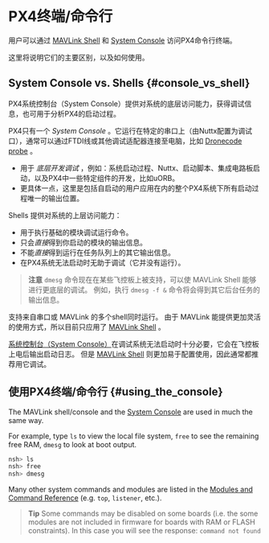 # PX4终端/命令行

用户可以通过 [MAVLink Shell](../debug/mavlink_shell.md) 和 [System Console](../debug/system_console.md) 访问PX4命令行终端。

这里将说明它们的主要区别，以及如何使用。


## System Console vs. Shells {#console_vs_shell}

PX4系统控制台（System Console）提供对系统的底层访问能力，获得调试信息，也可用于分析PX4的启动过程。

PX4只有一个 *System Console* 。它运行在特定的串口上（由Nuttx配置为调试口），通常可以通过FTDI线或其他调试适配器连接至电脑，比如 [Dronecode probe](https://kb.zubax.com/display/MAINKB/Dronecode+Probe+documentation) 。
- 用于 *底层开发调试* ，例如：系统启动过程、Nuttx、启动脚本、集成电路板启动，以及PX4中一些特定组件的开发，比如uORB。
- 更具体一点，这里是包括自启动的用户应用在内的整个PX4系统下所有启动过程唯一的输出位置。

Shells 提供对系统的上层访问能力：
- 用于执行基础的模块调试运行命令。
- 只会*直接*得到你启动的模块的输出信息。
- 不能*直接*得到运行在任务队列上的其它输出信息。
- 在PX4系统无法启动时无助于调试（它并没有运行）。

> **注意** `dmesg` 命令现在在某些飞控板上被支持，可以使 MAVLink Shell 能够进行更底层的调试。 例如，执行 `dmesg -f &` 命令将会得到其它后台任务的输出信息。

支持来自串口或 MAVLink 的多个shell同时运行。 由于 MAVLink 能提供更加灵活的使用方式，所以目前只应用了 [MAVLink Shell](../debug/mavlink_shell.md) 。

[系统控制台（System Console）](../debug/system_console.md)在调试系统无法启动时十分必要，它会在飞控板上电后输出启动日志。 但是 [MAVLink Shell](../debug/mavlink_shell.md) 则更加易于配置使用，因此通常都推荐用它调试。


## 使用PX4终端/命令行 {#using_the_console}

The MAVLink shell/console and the [System Console](../debug/system_console.md) are used in much the same way.

For example, type `ls` to view the local file system, `free` to see the remaining free RAM, `dmesg` to look at boot output.

```bash
nsh> ls
nsh> free
nsh> dmesg
```

Many other system commands and modules are listed in the [Modules and Command Reference](../middleware/modules_main.md) (e.g. `top`, `listener`, etc.).

> **Tip** Some commands may be disabled on some boards (i.e. the some modules are not included in firmware for boards with RAM or FLASH constraints). In this case you will see the response: `command not found`
